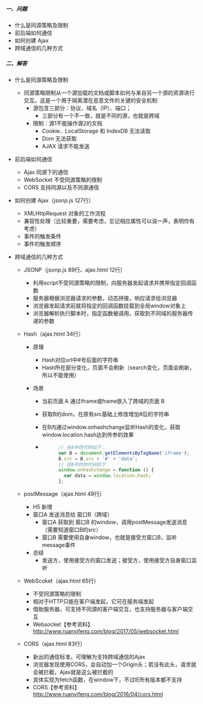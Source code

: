 ##### 一、问题

- 什么是同源策略及限制
- 前后端如何通信
- 如何创建 Ajax
- 跨域通信的几种方式



##### 二、解答

- 什么是同源策略及限制

  - 同源策略限制从一个源加载的文档或脚本如何与来自另一个源的资源进行交互。这是一个用于隔离潜在恶意文件的关键的安全机制
    - 源包含三部分：协议、域名（IP）、端口；
      - 三部分有一个不一致，就是不同的源，也就是跨域
    - 限制：源1不能操作源2的文档
      - Cookie、LocalStorage 和 IndexDB 无法读取
      - Dom 无法获取
      - AJAX 请求不能发送

- 前后端如何通信

  - Ajax   同源下的通信
  - WebSocket   不受同源策略的限制
  - CORS   支持同源以及不同源通信

- 如何创建 Ajax（jsonp.js  127行）

  - XMLHttpRequest 对象的工作流程
  - 兼容性处理（比较重要，需要考虑，忘记相应属性可以说一声，表明你有考虑）
  - 事件的触发条件
  - 事件的触发顺序

- 跨域通信的几种方式

  - JSONP（jsonp.js  89行、ajax.html  12行）

    - 利用script不受同源策略的限制，向服务器发起请求并携带指定回调函数
    - 服务器根据浏览器请求的参数，动态拼接，响应请求给浏览器
    - 浏览器发起请求前就将指定的回调函数挂载到全局window对象上
    - 浏览器解析执行脚本时，指定函数被调用，获取到不同域的服务器传递的参数

  - Hash（ajax.html  34行）

    - 原理

      - Hash对应url中#号后面的字符串
      - Hash所在部分变化，页面不会刷新（search变化，页面会刷新，所以不能使用）

    - 场景

      - 当前页面 A 通过iframe或frame嵌入了跨域的页面 B

      - 获取B的dom，在原有src基础上修改增加#后的字符串

      - 在B内通过window.onhashchange监听Hash的变化，获取window.location.hash达到传参的效果

      - ```javascript
              // 在A中伪代码如下：
              var B = document.getElementsByTagName('iframe');
              B.src = B.src + '#' + 'data';
              // 在B中的伪代码如下
              window.onhashchange = function () {
                var data = window.location.hash;
              };
        ```

        

  - postMessage（ajax.html  49行）

    - H5 新增
    - 窗口A 发送消息给 窗口B（跨域）
      - 窗口A 获取到 窗口B 的window，调用postMessage发送消息（需要知道窗口B的src）
      - 窗口B 需要使用自身window，也就是接受方窗口B，监听message事件
    - 总结
      - 发送方，使用接受方的窗口发送；接受方，使用接受方自身窗口监听

  - WebScoket（ajax.html  65行）

    - 不受同源策略的限制
    - 相对于HTTP只能在客户端发起，它可在服务端发起
    - 借助服务器，可支持不同源的客户端交互，也支持服务器与客户端交互
    - Websocket【参考资料】http://www.ruanyifeng.com/blog/2017/05/websocket.html

  - CORS（ajax.html  83行）

    - 新出的通信标准，可理解为支持跨域通信的Ajax
    - 浏览器发现使用CORS，会自动加一个Origin头；若没有此头，请求就会被拦截，Ajax就是这么被拦截的
    - 具体实现为fetch函数，在window下，不过IE所有版本都不支持
    - CORS【参考资料】http://www.ruanyifeng.com/blog/2016/04/cors.html